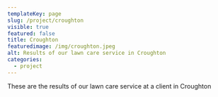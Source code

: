 ```yaml
---
templateKey: page
slug: /project/croughton
visible: true
featured: false
title: Croughton
featuredimage: /img/croughton.jpeg
alt: Results of our lawn care service in Croughton
categories:
  - project
---
```


These are the results of our lawn care service at a client in Croughton
